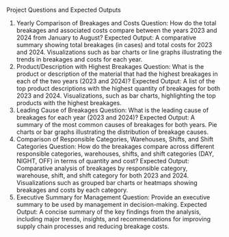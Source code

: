 Project Questions and Expected Outputs
1. Yearly Comparison of Breakages and Costs
Question: How do the total breakages and associated costs compare between the years 2023 and 2024 from January to August?
Expected Output:
A comparative summary showing total breakages (in cases) and total costs for 2023 and 2024.
Visualizations such as bar charts or line graphs illustrating the trends in breakages and costs for each year.
2. Product/Description with Highest Breakages
Question: What is the product or description of the material that had the highest breakages in each of the two years (2023 and 2024)?
Expected Output:
A list of the top product descriptions with the highest quantity of breakages for both 2023 and 2024.
Visualizations, such as bar charts, highlighting the top products with the highest breakages.
3. Leading Cause of Breakages
Question: What is the leading cause of breakages for each year (2023 and 2024)?
Expected Output:
A summary of the most common causes of breakages for both years.
Pie charts or bar graphs illustrating the distribution of breakage causes.
4. Comparison of Responsible Categories, Warehouses, Shifts, and Shift Categories
Question: How do the breakages compare across different responsible categories, warehouses, shifts, and shift categories (DAY, NIGHT, OFF) in terms of quantity and cost?
Expected Output:
Comparative analysis of breakages by responsible category, warehouse, shift, and shift category for both 2023 and 2024.
Visualizations such as grouped bar charts or heatmaps showing breakages and costs by each category.
5. Executive Summary for Management
Question: Provide an executive summary to be used by management in decision-making.
Expected Output:
A concise summary of the key findings from the analysis, including major trends, insights, and recommendations for improving supply chain processes and reducing breakage costs.
